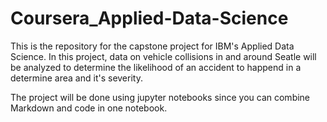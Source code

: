 # Coursera_Applied-Data-Science
This is the repository for the capstone project for IBM's Applied Data Science. In this project, data on vehicle collisions in and around Seatle will be analyzed to determine the likelihood of an accident to happend in a determine area and it's severity. 

The project will be done using jupyter notebooks since you can combine Markdown and code in one notebook.
